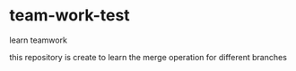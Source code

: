 # team-work-test
learn teamwork


this repository is create to learn the merge operation for different branches
